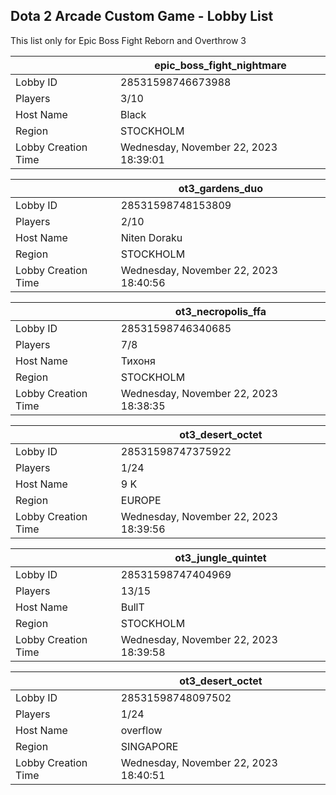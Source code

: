 ## Dota 2 Arcade Custom Game - Lobby List

This list only for Epic Boss Fight Reborn and Overthrow 3

|  | epic_boss_fight_nightmare |
| ------ | ------ |
| Lobby ID | 28531598746673988 |
| Players | 3/10 |
| Host Name | Black |
| Region | STOCKHOLM |
| Lobby Creation Time | Wednesday, November 22, 2023 18:39:01 |


|  | ot3_gardens_duo |
| ------ | ------ |
| Lobby ID | 28531598748153809 |
| Players | 2/10 |
| Host Name | Niten Doraku |
| Region | STOCKHOLM |
| Lobby Creation Time | Wednesday, November 22, 2023 18:40:56 |


|  | ot3_necropolis_ffa |
| ------ | ------ |
| Lobby ID | 28531598746340685 |
| Players | 7/8 |
| Host Name | Тихоня |
| Region | STOCKHOLM |
| Lobby Creation Time | Wednesday, November 22, 2023 18:38:35 |


|  | ot3_desert_octet |
| ------ | ------ |
| Lobby ID | 28531598747375922 |
| Players | 1/24 |
| Host Name | 9 K |
| Region | EUROPE |
| Lobby Creation Time | Wednesday, November 22, 2023 18:39:56 |


|  | ot3_jungle_quintet |
| ------ | ------ |
| Lobby ID | 28531598747404969 |
| Players | 13/15 |
| Host Name | BullT|mozzy |
| Region | STOCKHOLM |
| Lobby Creation Time | Wednesday, November 22, 2023 18:39:58 |


|  | ot3_desert_octet |
| ------ | ------ |
| Lobby ID | 28531598748097502 |
| Players | 1/24 |
| Host Name | overflow |
| Region | SINGAPORE |
| Lobby Creation Time | Wednesday, November 22, 2023 18:40:51 |


